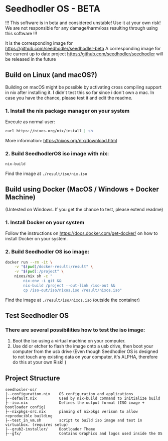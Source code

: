 # Seedhodler OS - BETA
!!! This software is in beta and considered unstable! Use it at your own risk! We are not responsible for any damage/harm/loss resulting through using this software !!!

It is the corresponding image for https://github.com/seedhodler/seedhodler-beta
A corresponding image for the current up to date project https://github.com/seedhodler/seedhodler will be released in the future
## Build on Linux (and macOS?)

Building on macOS might be possible by activating cross compiling support in nix after installing it. I didn't test this so far since i don't own a mac. In case you have the chance, please test it and edit the readme.

### 1. Install the nix package manager on your system
Execute as normal user:
```bash
curl https://nixos.org/nix/install | sh
```
More information: https://nixos.org/nix/download.html

### 2. Build SeedhodlerOS iso image with nix:
```bash
nix-build
```
Find the image at `./result/iso/nix.iso`

## Build using Docker (MacOS / Windows + Docker Machine)
(Untested on Windows. If you get the chance to test, please extend readme)
### 1. Install Docker on your system
Follow the instructions on https://docs.docker.com/get-docker/ on how to install Docker on your system.

### 2. Build Seedhodler OS iso image:
```bash
docker run --rm -it \
    -v "$(pwd)/docker-result:/result" \
    -v "$(pwd):/project" \
    nixos/nix sh -c "
        nix-env -i git && 
        nix-build /project --out-link /iso-out &&
        cp /iso-out/iso/nixos.iso /result/nixos.iso"
```
Find the image at `./result/iso/nixos.iso` (outside the container)



## Test Seedhodler OS
### There are several possibilities how to test the iso image:
1. Boot the iso using a virtual machine on your computer.
2. Use dd or etcher to flash the image onto a usb drive, then boot your computer from the usb drive (Even though Seedhodler OS is designed to not touch any existing data on your computer, it's ALPHA, therefore do this at your own Risk! )

## Project Structure
```
seedhosler-os/
├--configuration.nix    OS configuration and applications
├--default.nix          Used by nix-build command to initialize build
├--iso.nix              Defines the output format (ISO image + bootloader config)
├--nixpkgs-src.nix      pinning of nixpkgs verison to allow reproducible building
├--test_in_vm.sh        script to build iso image and test in virtualbox. (requires setup)
├--grub2-installer/     Bootloader Theme
├--gfx/                 Contains Graphics and logos used inside the OS
```
